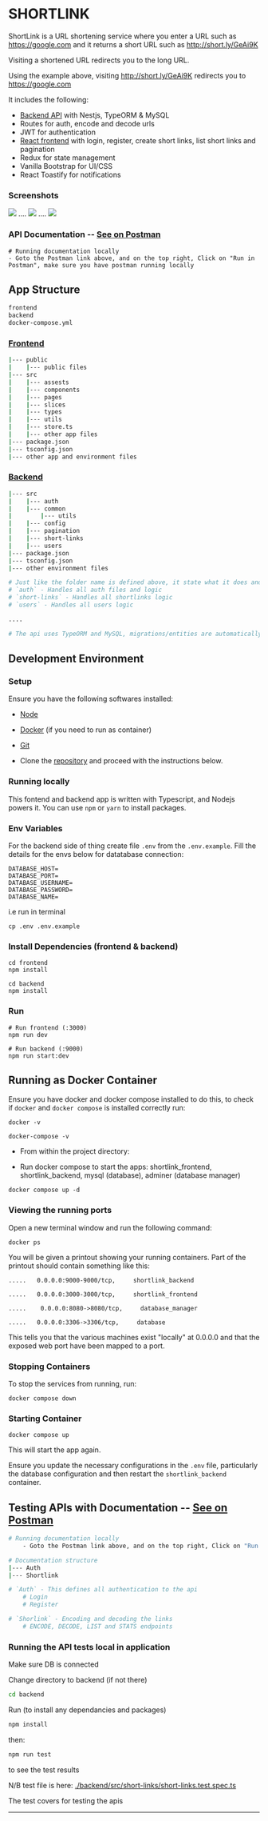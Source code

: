 # SHORTLINK

ShortLink is a URL shortening service where you enter a URL such as https://google.com and it returns a short URL such as http://short.ly/GeAi9K

Visiting a shortened URL redirects you to the long URL.

Using the example above, visiting http://short.ly/GeAi9K redirects you to https://google.com

It includes the following:
- [Backend API](./backend/) with Nestjs, TypeORM & MySQL
- Routes for auth, encode and decode urls
- JWT for authentication
- [React frontend](./frontend/) with login, register, create short links, list short links and pagination
- Redux for state management
- Vanilla Bootstrap for UI/CSS
- React Toastify for notifications

### Screenshots
<img src="./frontend/public/shortlink-homepage.png" />
....
<img src="./frontend/public/shortlink-home-logged.png" />
....
<img src="./frontend/public/shortlink-about.png" />



### API Documentation -- [See on Postman](https://documenter.getpostman.com/view/13841071/2sB2j6AWbx)

```
# Running documentation locally
- Goto the Postman link above, and on the top right, Click on "Run in Postman", make sure you have postman running locally
```

## App Structure

```sh
frontend
backend
docker-compose.yml
```

### [Frontend](./frontend/)
```sh
|--- public
|    |--- public files
|--- src
|    |--- assests
|    |--- components
|    |--- pages
|    |--- slices
|    |--- types
|    |--- utils
|    |--- store.ts
|    |--- other app files
|--- package.json
|--- tsconfig.json
|--- other app and environment files
```

### [Backend](./backend/)
```sh
|--- src
|    |--- auth
|    |--- common
|        |--- utils
|    |--- config
|    |--- pagination
|    |--- short-links
|    |--- users
|--- package.json
|--- tsconfig.json
|--- other environment files

# Just like the folder name is defined above, it state what it does and handles in a modular form.
# `auth` - Handles all auth files and logic
# `short-links` - Handles all shortlinks logic
# `users` - Handles all users logic

....

# The api uses TypeORM and MySQL, migrations/entities are automatically loaded when app is started
```

## Development Environment

### Setup

Ensure you have the following softwares installed:

- [Node](https://nodejs.org)
- [Docker](https://docs.docker.com/install/) (if you need to run as container)
- [Git](https://www.atlassian.com/git/tutorials/install-git)

- Clone the [repository](https://github.com/sodiadrhain/shortlink.git) and proceed with the instructions below.


### Running locally

This fontend and backend app is written with Typescript, and Nodejs powers it. You can use `npm` or `yarn` to install packages.

### Env Variables

For the backend side of thing create file `.env` from the `.env.example`. Fill the details for the envs below for datatabase connection:

```
DATABASE_HOST=
DATABASE_PORT=
DATABASE_USERNAME=
DATABASE_PASSWORD=
DATABASE_NAME=
```

i.e run in terminal

```
cp .env .env.example
```

### Install Dependencies (frontend & backend)

```
cd frontend
npm install

cd backend
npm install
```

### Run

```
# Run frontend (:3000) 
npm run dev

# Run backend (:9000)
npm run start:dev
```

## Running as Docker Container

Ensure you have docker and docker compose installed to do this, to check if `docker` and `docker compose` is installed correctly run:

```
docker -v
```

```
docker-compose -v
```

- From within the project directory:

- Run docker compose to start the apps: shortlink_frontend, shortlink_backend, mysql (database), adminer (database manager)

```
docker compose up -d
```

### Viewing the running ports

Open a new terminal window and run the following command:

```
docker ps
```

You will be given a printout showing your running containers. Part of the printout should contain something like this:

```
.....   0.0.0.0:9000-9000/tcp,     shortlink_backend

```

```
.....   0.0.0.0:3000-3000/tcp,     shortlink_frontend

```

```
.....    0.0.0.0:8080->8080/tcp,     database_manager

```

```
.....   0.0.0.0:3306->3306/tcp,     database

```

This tells you that the various machines exist "locally" at 0.0.0.0 and that the exposed web port have been mapped to a port.

### Stopping Containers

To stop the services from running, run:

```
docker compose down
```

### Starting Container

```
docker compose up
```

This will start the app again.

Ensure you update the necessary configurations in the `.env` file, particularly the database configuration and then restart the `shortlink_backend` container.



## Testing APIs with Documentation -- [See on Postman](https://documenter.getpostman.com/view/13841071/2sB2j6AWbx)

```sh
# Running documentation locally
    - Goto the Postman link above, and on the top right, Click on "Run in Postman", make sure you have postman running locally

# Documentation structure
|--- Auth
|--- Shortlink

# `Auth` - This defines all authentication to the api
    # Login
    # Register

# `Shorlink` - Encoding and decoding the links
    # ENCODE, DECODE, LIST and STATS endpoints
```

### Running the API tests local in application

Make sure DB is connected

Change directory to backend (if not there)

```sh
cd backend
```

Run (to install any dependancies and packages)

```sh
npm install
```

then:

```sh
npm run test
```

to see the test results

N/B test file is here: [./backend/src/short-links/short-links.test.spec.ts](/backend/src/short-links/short-links.test.spec.ts)

The test covers for testing the apis
____________________________________________________________________________________________________________________________________________________________________